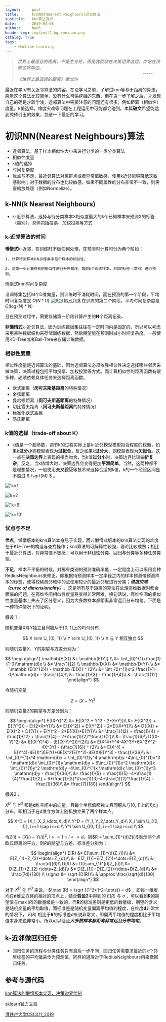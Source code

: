 ```yaml
---
layout:     post
title:      初识NN(Nearest Neighbors)近邻算法
subtitle:   knn算法浅析
date:       2019-04-08
author:     hao6
header-img: img/post2_bg_knnicon.png
catalog: true
tags:
    - Machine Learning
---
```


> *世界上最遥远的距离，不是生与死，而是我就站在决策边界这边，你站在决策边界那边。*
&emsp;&emsp;&emsp;&emsp;&emsp;&emsp;&emsp;&emsp;&emsp;&emsp;&emsp;&emsp;&emsp;&emsp;&emsp;&emsp;&emsp;&emsp;&emsp;&emsp;&emsp;&emsp;&emsp;&emsp;&emsp;&emsp;&emsp;&emsp;&emsp;-----*《世界上最遥远的距离》秦戈尔*
>															

最近在学习有关近邻算法的内容，在没学习之前，了解过knn等基于距离的算法，感觉这个算法比较简单，没有什么可供挖掘的东西，但在进一步了解之后，才发现自己的确是才疏学浅，近邻算法中需要注意的问题还有很多，例如距离（相似性）度量，k值选择，维度灾难等问题在工程运用中可能都会碰到。本篇**破文**希望能达到抛砖引玉的效果，总结一下最近的学习。

# 初识NN(Nearest Neighbours)算法

- 近邻算法，基于样本相似性大小来进行分类的一类分类算法
- 相似性度量
- k值的选择
- 时间复杂度
- 优点与不足，最近邻算法对离群点或者异常值敏感，使用k近邻能够降低这敏感影响；对于数据的分布也比较敏感，如果不同属性的分布非常不一致，则需要缩放处理（例如Normalize）。

## k-NN(k Nearest Neighbours)

- k-近邻算法，选择与待分类样本X相似度最大的k个已知样本来预测X的标签（类别），具体包括投票、加权投票等方式

### k-近邻算法的时间
**懒惰式**k-近邻，在训练时不做任何处理，在预测时计算可分为两个阶段：

    1. 计算待测样本X与训练集中每个样本的相似性，
    
    2. 对第一步计算得到的相似性进行升序排序，取前k个训练样本，对X的标签（类别）进行预测。 
    
懒惰式knn时间复杂度

设训练集包括M个D维向量，则训练时不消耗时间，而在预测的第一个阶段，平均时间复杂度是 $O{(N*D)}$ 
<a href="https://www.codecogs.com/eqnedit.php?latex=$O{(N*D)}$" target="_blank"><img src="https://latex.codecogs.com/gif.latex?$O{(N*D)}$" title="$O{(N*D)}$" /></a>
在训练的第二个阶段，平均时间复杂度是 $O{(\log(N) * N)}$ 

且在预测过程中，需要存储第一阶段计算产生的**N**个距离记录。

**非懒惰式**k-近邻算法，因为训练数据集往往在一定时间内是固定的，所以可以考虑采用某种数据结构来存储训练数据，然后期望能在预测时减小时间复杂度。一般使用KD-Tree或者Ball-Tree来存储训练数据。

### 相似性度量

相似性度量是近邻算法的基础，因为近邻算法必须依靠相似性决定选择哪些邻居来做决策，决策过程包括平均投票、加权投票等方式。而计算相似性的距离函数有很多种，必须依赖具体任务来选择距离函数。

- 欧式距离（**闵可夫斯基距离**的特殊情况）
- 余弦距离
- 曼哈顿距离（**闵可夫斯基距离**的特殊情况）
- 切比雪夫距离（**闵可夫斯基距离**的特殊情况）
- 标准化欧式距离
- 马氏距离
### k值的选择（trade-off about K）

- k值是一个超参数，调节k的过程实际上是k-近邻模型模型拟合程度的权衡，如果k**过分小**则模型表现为**过拟合**，反之如果k**过分大**，则模型表现为**欠拟合**。这一点在**决策边界**上表现的相当吻合，当k值**过分小**时，决策边界比较**曲折复杂**，反之，当k值增大时，决策边界会变得更加**平滑简单**。当然，这两种都不是理想情况，一般使用**交叉验证**等技术来选择合适的k值，k的一个经验区间是不超过 $ \sqrt{M} $ 。

!['k=1'](/home/hao/Downloads/Typora-linux-x64/k1.png)

![k=2](/home/hao/Downloads/Typora-linux-x64/k2.png)

!['k=5'](/home/hao/Downloads/Typora-linux-x64/k3.png)

!['k=10'](/home/hao/Downloads/Typora-linux-x64/k4.png)

### 优点与不足

**优点**，懒惰版本的knn算法本身易于实现，而非懒惰式版本的knn算法实现的难度在于KD-Tree的构造与查找操作；knn算法的可解释性较强，理论比较成熟；相比于最近邻算法，对异常值不敏感；可以用于非线性分类、回归与分类等多种任务类型。

**不足**，样本不平衡的时候，对稀有类别的预测准确率低，一定程度上可以采用变种RediusNeighbours来修正，即根据待预测样本一定半径之内的样本预测带预测样本的标签，使得较稀疏邻域中的点使用较少的最近邻居进行分类；***维度灾难（curse of dimensionality）***，这是所有基于距离的算法在处理高维数据时都会面临的问题，在高维空间相似性度量将变得非常困难，换句话说，高维空间的相似性度量基本上失去了区分意义，因为大多数样本都距离非常远且分布均匀。下面是一种特殊情况下的证明。

假设 1：

随机变量X与Y独立且同服从于[0, 1]上的均匀分布，

$$
X \sim U_{(0, 1)} \\
Y \sim U_{(0, 1)} \\
X 与 Y 相互独立
$$

则随机变量X、Y的期望与方差分别为： 

$$
\begin{align*}
 \mathbb{E(X)} &= \mathbb{E(Y)} \\
 &= \int_{0}^{1}x\frac{1}{1-0}\mathrm{d}x \\
 &= \frac{1}{2} \\
 \mathbb{D(X)} &= \mathbb{D(Y)} \\
      &= \mathbb {E(X^{2})} - \mathbb {E(X)} ^ {2}\\
      &= \int_{0}^{1}x^2 \frac{1}{1-0}\mathrm{d}x - \frac{1}{4}\\
      &= \frac{1}{3} - \frac{1}{4}\\
      &= \frac{1}{12} 
\end{align*}
$$ 

令随机变量 

$$
Z = (X - Y) ^ 2
$$

则随机变量Z的期望与方差分别为： 

$$
\begin{align*}
E((X-Y)^2) &= E{(X^2 + Y^2 - 2*X*Y)}\\
           &= E{(X^2)} + E{(Y^2)} - E{(2*X*Y)}\\
           &= E{(X^2)} + E{(Y^2)} - 2*E{(X*Y)}\\
           &= D{(X)} + E(X)^2 + D{(Y)} + E(Y)^2 - 2*E{(X)}*E{(Y)}\\
           &= \frac{1}{12} + \frac{1}{4} + \frac{1}{12} + \frac{1}{4} - 2*\frac{1}{2}*\frac{1}{2}\\
           &= \frac{1}{6}\\
D((X-Y)^2) &= E((X-Y)^4) - {E((X-Y)^2)}^{2}\\
		   &= E(X^4+Y^4-4X^3Y+6X^2Y^2-4X^3Y) - (\frac{1}{6}) ^ {2}\\
		   &= E(X^4) + E(Y^4)-4E(X^3)E(Y)+6E(X^2)E(Y^2)-4E(X)E(Y^3) - \frac{1}{36}\\
		   &= \int_{0}^{1}x^4 \mathrm{d}x + \int_{0}^{1}y^4 \mathrm{d}y -4\int_{0}^{1}x^3 \mathrm{d}x \int_{0}^{1}y \mathrm{d}y + 6\int_{0}^{1}x^2 \mathrm{d}x \int_{0}^{1}y^2 \mathrm{d}y -4\int_{0}^{1}x \mathrm{d}x \int_{0}^{1}y^3 \mathrm{d}y - \frac{1}{36}\\
		   &= \frac{1}{5} + \frac{1}{5} -4*\frac{1}{4}*\frac{1}{2} + 6*\frac{1}{3}*\frac{1}{3}-4*\frac{1}{2}*\frac{1}{4} - \frac{1}{36}\\
		   &= \frac{7}{180}
\end{align*}
$$ 


假设2：

$X^D$ 与 $Y^D$ 都是**d**维空间中的向量，且每个坐标值都独立且同服从与[0, 1]上的均匀分布，即相当于在d维立方体上随机独立采了两个样本点。 

$$
X^D = (X_1, X_2,\dots,X_d)\\
Y^D = (Y_1, Y_2,\dots,Y_d)\\
X_i \sim U_{(0, 1)}, i>=1 \cap i<=d \\
Y^i \sim U_{(0, 1)}, i>=1 \cap i<=d \\
$$ 

令$Z(i) = (X(i) - Y(i))^2,i>=1 \cap i<=d$，则$R = \sum_{1}^{d}Z(i)$表示两个点欧氏距离的平方，则$R$的期望与方差、标准差分别为： 

$$
\begin{align*}
E(R) &= E(\sum_{1}^{d}Z_{i})\\
	 &= E(Z_{1}+Z_{2}+\dots+Z_{d})\\
	 &= E(Z_{1})+E(Z_{2})+\dots+E(Z_{d})\\
	 &= \frac{d}{6}\\
D(R) &= D(\sum_{1}^{d}Z_{i})\\
	 &= D(Z_{1}+Z_{2}+\dots+Z_{d})\\
	 &= D(Z_{1})+D(Z_{2})+\dots+D(Z_{d})\\
	 &= \frac{7d}{180} \\
\sigma &= \sqrt {D(R)}\\
       & \approx \frac{\sqrt{d}}{30}
\end{align*}
$$ 

对于 $X^D$ 与 $Y^D$ 来说， $\max (R) = \sqrt {(1^2+1^2+\dots)} = d$ ，即每一维度均在**d**维立方体的相对的顶点上，结合**假设2**中得到的 $E(R)$ 与 $\sigma$ ，可以看到**R**的期望值与$\max(R)$的数量级是一致的，而**R**的标准差则是更低的数量级，期望的含义是随机变量的平均取值，而标准差是随机变量偏离平均值的程度，在维度**d**非常大的情况下， $E(R)$ 相比于**R**的标准差$\sigma$来说非常大，即偏离平均值的程度相比于平均值本身来说非常小，所以可以验证***大多数样本都距离非常远且分布均匀***。

## k-近邻做回归任务

- 回归任务的流程与分类任务只有最后一步不同，回归任务需要求最近的k个邻居标签的平均值来作为预测值，同样的道理对于RediusNeighbours用来做回归任务。

## 参考与源代码

[knn算法的懒惰版本实现，决策边界绘制](https://github.com/Hao6/codingML/blob/master/src/knn.ipynb)

[sklearn官方文档](https://scikit-learn.org/stable/modules/neighbors.html)

[滑铁卢大学CSC411_2019](https://www.cs.toronto.edu/~mren/teach/csc411_19s/#overview)
